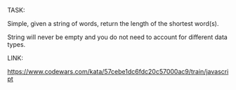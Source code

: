TASK: 

Simple, given a string of words, return the length of the shortest word(s).

String will never be empty and you do not need to account for different data types.

LINK:

https://www.codewars.com/kata/57cebe1dc6fdc20c57000ac9/train/javascript